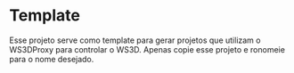 # Template

Esse projeto serve como template para gerar projetos que utilizam o WS3DProxy para controlar o WS3D.
Apenas copie esse projeto e ronomeie para o nome desejado.